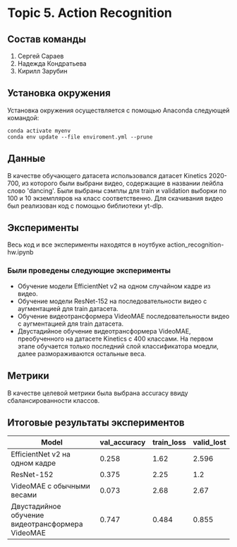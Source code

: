 # Topic 5. Action Recognition

## Состав команды

1. Сергей Сараев
2. Надежда Кондратьева
3. Кирилл Зарубин

## Установка окружения

Установка окружения осуществляется с помощью Anaconda следующей командой:
```angular2html
conda activate myenv
conda env update --file enviroment.yml --prune
```
## Данные

В качестве обучающего датасета использовался датасет Kinetics 2020-700, из которого были выбрани видео, содержащие в названии лейбла
слово 'dancing'. Были выбраны сэмплы для train и validation выборки по 100 и 10 экземпляров на класс соответственно. Для скачивания видео был реализован код с помощью библиотеки yt-dlp. 


## Эксперименты

Весь код и все эксперименты находятся в ноутбуке action_recognition-hw.ipynb

### Были проведены следующие эксперименты

- Обучение модели EfficientNet v2 на одном случайном кадре из видео.
- Обучение модели ResNet-152 на последовательности видео с аугментацией для train датасета.
- Обучение видеотрансформера VideoMAE последовательности видео с аугментацией для train датасета.
- Двустадийное обучение видеотрансформера VideoMAE, преобученного на датасете  Kinetics с 400 классами. На первом этапе обучается только последний слой классификатора моедли, далее размораживаются остальные веса.

## Метрики
В качестве целевой метрики была выбрана accuracy ввиду сбалансированности классов.

## Итоговые результаты экспериментов

| Model                                  | val_accuracy | train_loss | valid_lost |
|----------------------------------------|--------------|------------|------------|
| EfficientNet v2 на одном кадре         | 0.258        | 1.62       | 2.596      | 
| ResNet-152                             | 0.375        | 2.25       | 1.2        | 
| VideoMAE с обычными весами             | 0.073        | 2.68       | 2.67       | 
| Двустадийное обучение видеотрансформера VideoMAE | 0.747        | 0.484      | 0.855      | 
